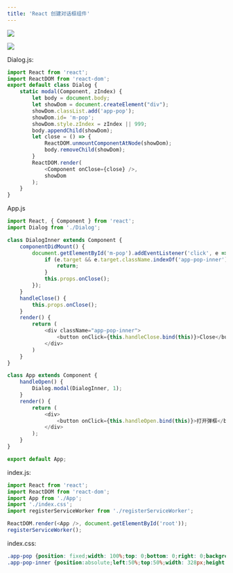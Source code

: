 ```yaml
---
title: 'React 创建对话框组件'
---   
```

![](https://img-blog.csdn.net/20181012164428270?watermark/2/text/aHR0cHM6Ly9ibG9nLmNzZG4ubmV0L3h1dG9uZ2Jhbw/font/5a6L5L2T/fontsize/400/fill/I0JBQkFCMA/dissolve/70)

![](https://img-blog.csdn.net/20181012163915814?watermark/2/text/aHR0cHM6Ly9ibG9nLmNzZG4ubmV0L3h1dG9uZ2Jhbw/font/5a6L5L2T/fontsize/400/fill/I0JBQkFCMA/dissolve/70)

Dialog.js:

```javascript
import React from 'react';
import ReactDOM from 'react-dom';
export default class Dialog {
    static modal(Component, zIndex) {
        let body = document.body;
        let showDom = document.createElement("div");
        showDom.classList.add('app-pop');
        showDom.id= 'm-pop';
        showDom.style.zIndex = zIndex || 999;
        body.appendChild(showDom);
        let close = () => {
            ReactDOM.unmountComponentAtNode(showDom);
            body.removeChild(showDom);
        }
        ReactDOM.render(
            <Component onClose={close} />,
            showDom
        );
    }
}
```

App.js

```javascript
import React, { Component } from 'react';
import Dialog from './Dialog';

class DialogInner extends Component {
    componentDidMount() {
        document.getElementById('m-pop').addEventListener('click', e => {
            if (e.target && e.target.className.indexOf('app-pop-inner') >= 0) {
                return;
            }
            this.props.onClose();
        });
    }
    handleClose() {
        this.props.onClose();
    }
    render() {
        return (
            <div className="app-pop-inner">
                <button onClick={this.handleClose.bind(this)}>Close</button>
            </div>
        )
    }
}

class App extends Component {
    handleOpen() {
        Dialog.modal(DialogInner, 1);
    }
    render() {
        return (
            <div>
                <button onClick={this.handleOpen.bind(this)}>打开弹框</button>
            </div>
        );
    }
}

export default App;
```

index.js:

```javascript
import React from 'react';
import ReactDOM from 'react-dom';
import App from './App';
import './index.css';
import registerServiceWorker from './registerServiceWorker';

ReactDOM.render(<App />, document.getElementById('root'));
registerServiceWorker();
```

index.css:

```css
.app-pop {position: fixed;width: 100%;top: 0;bottom: 0;right: 0;background-color: rgba(0,0,0,.3);overflow: auto;}  
.app-pop-inner {position:absolute;left:50%;top:50%;width: 328px;height:380px;border-radius: 6px;transform:translate(-50%,-50%);-webkit-transform:translate(-50%,-50%);background: green;} 
```